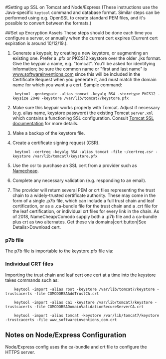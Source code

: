 #Setting up SSL on Tomcat and Node/Express
(These instructions use the Java-specific `keytool` command and database format.
Similar steps can be performed using e.g. OpenSSL to create standard PEM files,
and it's possible to convert between the formats.)

##Set up Encryption Assets
These steps should be done each time you configure a server, or annually when the current cert expires (Current cert expiration is around 10/12/19.).

1. Generate a keypair, by creating a new keystore, or augmenting an existing one.  Prefer a .pfx or PKCS12 keystore over the older .jks format.  Give the keypair a name, e.g. "tomcat".  You'll be asked for identifying information; be sure the common name or "first and last name" is www.softwareinventions.com since this will be included in the Certificate Request when you generate it, and must match the domain name for which you want a a cert.  Sample command:

        keytool -genkeypair -alias tomcat -keyalg RSA -storetype PKCS12 -keysize 2048 -keystore /var/lib/tomcat7/keystore.pfx

2. Make sure this keypair works properly with Tomcat.  Adjust if necessary (e.g. alias name, keystore password) the existing Tomcat `server.xml` which contains a functioning SSL configuration.  Consult [Tomcat SSL documentation](https://tomcat.apache.org/tomcat-7.0-doc/ssl-howto.html) for more details.

3. Make a backup of the keystore file.

4. Create a certificate signing request (CSR).

        keytool -certreq -keyalg RSA -alias tomcat -file ~/certreq.csr -keystore /var/lib/tomcat7/keystore.pfx

5. Use the csr to purchase an SSL cert from a provider such as [Namecheap](https://www.namecheap.com/security/ssl-certificates.aspx).

6. Complete any necessary validation (e.g. responding to an email).

7. The provider will return several PEM or crt files representing the trust chain to a widely-trusted certificate authority. These may come in the form of a single .p7b file, which can include a full trust chain and leaf certification, or as a .ca-bundle file for the trust chain and a .crt file for the leaf certification, or individual crt files for every link in the chain.  As of 2018, NameCheap/Comodo supply both a .p7b file and a ca-bundle plus crt as two alternates. Get these via domains|cert button|See Details>Download cert.

### p7b file
The p7b file is importable to the keystore.pfx file via:

### Individual CRT files
Importing the trust chain and leaf cert one cert at a time into the keystore  takes commands such as:

        keytool -import -alias root -keystore /var/lib/tomcat7/keystore -trustcacerts -file COMODORSAAddTrustCA.crt

        keytool -import -alias ca1 -keystore /var/lib/tomcat7/keystore -trustcacerts -file COMODORSADomainValidationSecureServerCA.crt

        keytool -import -alias tomcat -keystore /var/lib/tomcat7/keystore -trustcacerts -file www_softwareinventions_com.crt

## Notes on Node/Express Configuration
Node/Express config uses the ca-bundle and crt file to configure the HTTPS server.  
